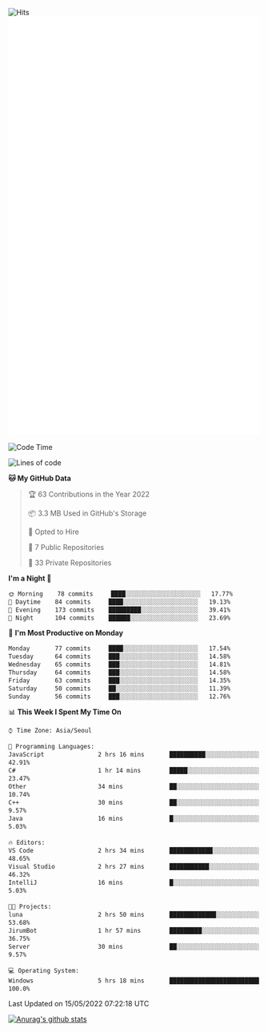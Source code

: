 ![Hits](https://hits.seeyoufarm.com/api/count/incr/badge.svg?url=https%3A%2F%2Fgithub.com%2Fkokose1234&count_bg=%2379C83D&title_bg=%23555555&icon=apple.svg&icon_color=%23E7E7E7&title=hits&edge_flat=false)
<br/>
![Metrics](https://github.com/kokose1234/kokose1234/blob/main/github-metrics.svg)

<!--START_SECTION:waka-->
![Code Time](http://img.shields.io/badge/Code%20Time-640%20hrs%204%20mins-blue)

![Lines of code](https://img.shields.io/badge/From%20Hello%20World%20I%27ve%20Written-2%20Million%20lines%20of%20code-blue)

**🐱 My GitHub Data** 

> 🏆 63 Contributions in the Year 2022
 > 
> 📦 3.3 MB Used in GitHub's Storage 
 > 
> 💼 Opted to Hire
 > 
> 📜 7 Public Repositories 
 > 
> 🔑 33 Private Repositories  
 > 
**I'm a Night 🦉** 

```text
🌞 Morning    78 commits     ████░░░░░░░░░░░░░░░░░░░░░   17.77% 
🌆 Daytime    84 commits     ████░░░░░░░░░░░░░░░░░░░░░   19.13% 
🌃 Evening    173 commits    █████████░░░░░░░░░░░░░░░░   39.41% 
🌙 Night      104 commits    ██████░░░░░░░░░░░░░░░░░░░   23.69%

```
📅 **I'm Most Productive on Monday** 

```text
Monday       77 commits     ████░░░░░░░░░░░░░░░░░░░░░   17.54% 
Tuesday      64 commits     ███░░░░░░░░░░░░░░░░░░░░░░   14.58% 
Wednesday    65 commits     ███░░░░░░░░░░░░░░░░░░░░░░   14.81% 
Thursday     64 commits     ███░░░░░░░░░░░░░░░░░░░░░░   14.58% 
Friday       63 commits     ███░░░░░░░░░░░░░░░░░░░░░░   14.35% 
Saturday     50 commits     ██░░░░░░░░░░░░░░░░░░░░░░░   11.39% 
Sunday       56 commits     ███░░░░░░░░░░░░░░░░░░░░░░   12.76%

```


📊 **This Week I Spent My Time On** 

```text
⌚︎ Time Zone: Asia/Seoul

💬 Programming Languages: 
JavaScript               2 hrs 16 mins       ██████████░░░░░░░░░░░░░░░   42.91% 
C#                       1 hr 14 mins        █████░░░░░░░░░░░░░░░░░░░░   23.47% 
Other                    34 mins             ██░░░░░░░░░░░░░░░░░░░░░░░   10.74% 
C++                      30 mins             ██░░░░░░░░░░░░░░░░░░░░░░░   9.57% 
Java                     16 mins             █░░░░░░░░░░░░░░░░░░░░░░░░   5.03%

🔥 Editors: 
VS Code                  2 hrs 34 mins       ████████████░░░░░░░░░░░░░   48.65% 
Visual Studio            2 hrs 27 mins       ███████████░░░░░░░░░░░░░░   46.32% 
IntelliJ                 16 mins             █░░░░░░░░░░░░░░░░░░░░░░░░   5.03%

🐱‍💻 Projects: 
luna                     2 hrs 50 mins       █████████████░░░░░░░░░░░░   53.68% 
JirumBot                 1 hr 57 mins        █████████░░░░░░░░░░░░░░░░   36.75% 
Server                   30 mins             ██░░░░░░░░░░░░░░░░░░░░░░░   9.57%

💻 Operating System: 
Windows                  5 hrs 18 mins       █████████████████████████   100.0%

```


 Last Updated on 15/05/2022 07:22:18 UTC
<!--END_SECTION:waka-->

[![Anurag's github stats](https://github-readme-stats.vercel.app/api?username=kokose1234&theme=dracula)](https://github.com/anuraghazra/github-readme-stats)



	
